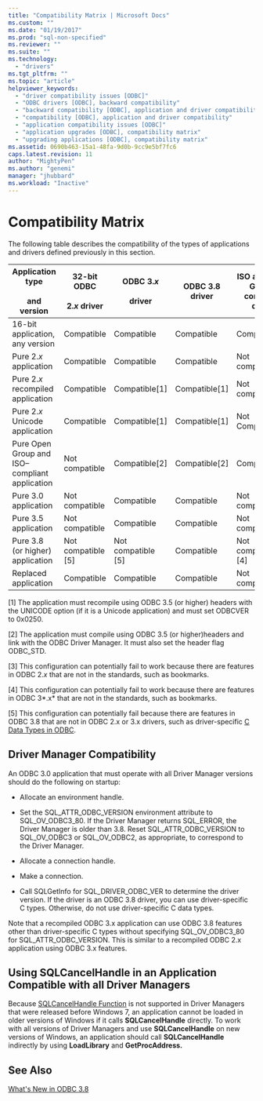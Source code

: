 ```yaml
---
title: "Compatibility Matrix | Microsoft Docs"
ms.custom: ""
ms.date: "01/19/2017"
ms.prod: "sql-non-specified"
ms.reviewer: ""
ms.suite: ""
ms.technology: 
  - "drivers"
ms.tgt_pltfrm: ""
ms.topic: "article"
helpviewer_keywords: 
  - "driver compatibility issues [ODBC]"
  - "ODBC drivers [ODBC], backward compatibility"
  - "backward compatibility [ODBC], application and driver compatibility"
  - "compatibility [ODBC], application and driver compatibility"
  - "application compatibility issues [ODBC]"
  - "application upgrades [ODBC], compatibility matrix"
  - "upgrading applications [ODBC], compatibility matrix"
ms.assetid: 0690b463-15a1-48fa-9d0b-9cc9e5bf7fc6
caps.latest.revision: 11
author: "MightyPen"
ms.author: "genemi"
manager: "jhubbard"
ms.workload: "Inactive"
---
```

# Compatibility Matrix
The following table describes the compatibility of the types of applications and drivers defined previously in this section.  
  
|Application type<br /><br /> and version|32-bit ODBC<br /><br /> 2.*x* driver|ODBC 3.*x*<br /><br /> driver|ODBC 3.8 driver|ISO and Open Group–compliant driver|  
|--------------------------------------|-----------------------------------|---------------------------|---------------------|-----------------------------------------|  
|16-bit application, any version|Compatible|Compatible|Compatible|Compatible|  
|Pure 2.*x* application|Compatible|Compatible|Compatible|Not compatible[3]|  
|Pure 2.*x* recompiled application|Compatible|Compatible[1]|Compatible[1]|Not compatible[3]|  
|Pure 2.*x* Unicode application|Compatible|Compatible[1]|Compatible[1]|Not Compatible[3]|  
|Pure Open Group and ISO–compliant application|Not compatible|Compatible[2]|Compatible[2]|Compatible[2]|  
|Pure 3.0 application|Not compatible|Compatible|Compatible|Not compatible[4]|  
|Pure 3.5 application|Not compatible|Compatible|Compatible|Not compatible[4]|  
|Pure 3.8 (or higher) application|Not compatible [5]|Not compatible [5]|Compatible|Not compatible [4]|  
|Replaced application|Compatible|Compatible|Compatible|Not compatible[3]|  
  
 [1]   The application must recompile using ODBC 3.5 (or higher) headers with the UNICODE option (if it is a Unicode application) and must set ODBCVER to 0x0250.  
  
 [2]   The application must compile using ODBC 3.5 (or higher)headers and link with the ODBC Driver Manager. It must also set the header flag ODBC_STD.  
  
 [3]   This configuration can potentially fail to work because there are features in ODBC 2.*x* that are not in the standards, such as bookmarks.  
  
 [4]   This configuration can potentially fail to work because there are features in ODBC 3*.x* that are not in the standards, such as bookmarks.  
  
 [5]   This configuration can potentially fail because there are features in ODBC 3.8 that are not in ODBC 2.x or 3.x drivers, such as driver-specific [C Data Types in ODBC](../../../odbc/reference/develop-app/c-data-types-in-odbc.md).  
  
## Driver Manager Compatibility  
 An ODBC 3.0 application that must operate with all Driver Manager versions should do the following on startup:  
  
-   Allocate an environment handle.  
  
-   Set the SQL_ATTR_ODBC_VERSION environment attribute to SQL_OV_ODBC3_80. If the Driver Manager returns SQL_ERROR, the Driver Manager is older than 3.8. Reset SQL_ATTR_ODBC_VERSION to SQL_OV_ODBC3 or SQL_OV_ODBC2, as appropriate, to correspond to the Driver Manager.  
  
-   Allocate a connection handle.  
  
-   Make a connection.  
  
-   Call SQLGetInfo for SQL_DRIVER_ODBC_VER to determine the driver version. If the driver is an ODBC 3.8 driver, you can use driver-specific C types. Otherwise, do not use driver-specific C data types.  
  
 Note that a recompiled ODBC 3.x application can use ODBC 3.8 features other than driver-specific C types without specifying SQL_OV_ODBC3_80 for SQL_ATTR_ODBC_VERSION. This is similar to a recompiled ODBC 2.x application using ODBC 3.x features.  
  
## Using SQLCancelHandle in an Application Compatible with all Driver Managers  
 Because [SQLCancelHandle Function](../../../odbc/reference/syntax/sqlcancelhandle-function.md) is not supported in Driver Managers that were released before Windows 7, an application cannot be loaded in older versions of Windows if it calls **SQLCancelHandle** directly. To work with all versions of Driver Managers and use **SQLCancelHandle** on new versions of Windows, an application should call **SQLCancelHandle** indirectly by using **LoadLibrary** and **GetProcAddress.**  
  
## See Also  
 [What's New in ODBC 3.8](../../../odbc/reference/what-s-new-in-odbc-3-8.md)
